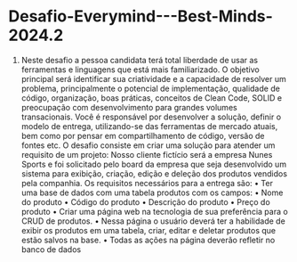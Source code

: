 # Desafio-Everymind---Best-Minds-2024.2

1. Neste desafio a pessoa candidata terá total liberdade de usar as ferramentas e linguagens que está mais familiarizado.
O objetivo principal será identificar sua criatividade e a capacidade de resolver um problema, principalmente o potencial de implementação, qualidade de código, organização, boas práticas, conceitos de Clean Code, SOLID e preocupação com desenvolvimento para grandes volumes transacionais.
Você é responsável por desenvolver a solução, definir o modelo de entrega, utilizando-se das ferramentas de mercado atuais, bem como por pensar em compartilhamento de código, versão de fontes etc. O desafio consiste em criar uma solução para atender um requisito de um projeto:
Nosso cliente fictício será a empresa Nunes Sports e foi solicitado pelo board da empresa que seja desenvolvido um sistema para exibição, criação, edição e deleção dos produtos vendidos pela companhia.
Os requisitos necessários para a entrega são:
• Ter uma base de dados com uma tabela produtos com os campos:
• Nome do produto
• Código do produto
• Descrição do produto
• Preço do produto
• Criar uma página web na tecnologia de sua preferência para o CRUD de produtos.
• Nessa página o usuário deverá ter a habilidade de exibir os produtos em uma tabela, criar, editar e deletar produtos que estão salvos na base.
• Todas as ações na página deverão refletir no banco de dados
